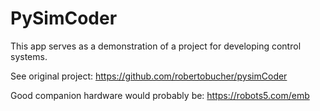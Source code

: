 
# PySimCoder

This app serves as a demonstration of a project for developing control systems.

See original project:
https://github.com/robertobucher/pysimCoder

Good companion hardware would probably be:
https://robots5.com/emb
